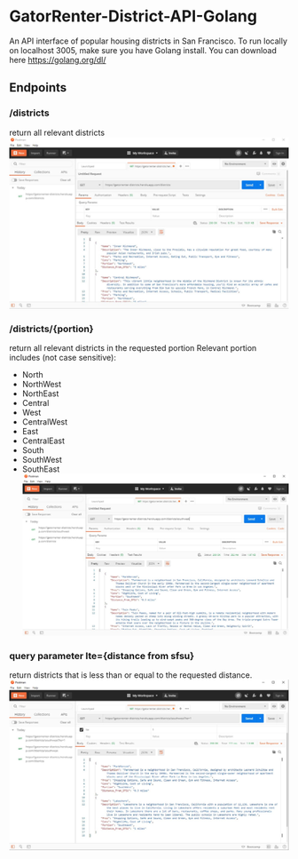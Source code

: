 # GatorRenter-District-API-Golang
An API interface of popular housing districts in San Francisco. To run locally on localhost 3005, make sure you have 
Golang install. You can download here https://golang.org/dl/

## Endpoints
### /districts
return all relevant districts
![](/screenshot/api_1.jpg)

### /districts/{portion} 
return all relevant districts in the requested portion
Relevant portion includes (not case sensitive): 
* North
* NorthWest
* NorthEast
* Central
* West
* CentralWest
* East
* CentralEast
* South
* SouthWest
* SouthEast
![](/screenshot/api_2.jpg)

### query parameter lte={distance from sfsu}
return districts that is less than or equal to the requested distance. 
![](/screenshot/api_3.jpg)